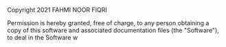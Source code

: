 Copyright 2021 FAHMI NOOR FIQRI

Permission is hereby granted, free of charge, to any person obtaining a copy of this software and associated documentation files (the "Software"), to deal in the Software w